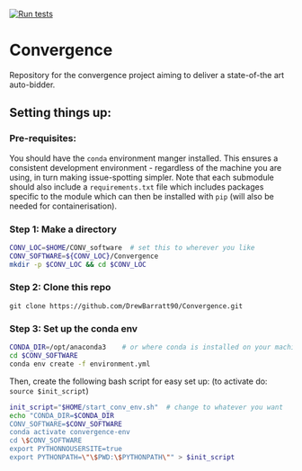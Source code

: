 [![Run tests](https://github.com/DrewBarratt90/Convergence/actions/workflows/pytest.yaml/badge.svg)](https://github.com/DrewBarratt90/Convergence/actions/workflows/pytest.yaml)

# Convergence


Repository for the convergence project aiming to deliver a state-of-the art auto-bidder.

## Setting things up:


### Pre-requisites:

You should have the `conda` environment manger installed. This ensures a consistent development environment - regardless of the machine you are using, in turn making issue-spotting simpler.
Note that each submodule should also include a `requirements.txt` file which includes packages specific to the module which can then be installed with `pip` (will also be needed for containerisation).

### Step 1: Make a directory
```bash
CONV_LOC=$HOME/CONV_software  # set this to wherever you like
CONV_SOFTWARE=${CONV_LOC}/Convergence 
mkdir -p $CONV_LOC && cd $CONV_LOC
```
### Step 2: Clone this repo

```
git clone https://github.com/DrewBarratt90/Convergence.git
```

### Step 3: Set up the conda env
```bash
CONDA_DIR=/opt/anaconda3    # or where conda is installed on your machine
cd $CONV_SOFTWARE 
conda env create -f environment.yml
```

Then, create the following bash script for easy set up:
(to activate do: `source $init_script`)

```bash
init_script="$HOME/start_conv_env.sh"  # change to whatever you want
echo "CONDA_DIR=$CONDA_DIR
CONV_SOFTWARE=$CONV_SOFTWARE
conda activate convergence-env
cd \$CONV_SOFTWARE
export PYTHONNOUSERSITE=true
export PYTHONPATH=\"\$PWD:\$PYTHONPATH\"" > $init_script
```

